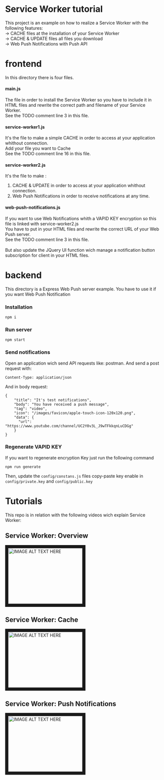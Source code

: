 # Service Worker tutorial

This project is an example on how to realize a Service Worker with the following features:
<br>
-> CACHE files at the installation of your Service Worker
<br>
-> CACHE & UPDATE files all files you download
<br>
-> Web Push Notifications with Push API

# frontend
In this directory there is four files.

#### main.js
The file in order to install the Service Worker so you have to include it in HTML files and rewrite the correct path and filename of your Service Worker.
<br>
See the TODO comment line 3 in this file.

#### service-worker1.js
It's the file to make a simple CACHE in order to access at your application whithout connection.
<br>
Add your file you want to Cache
<br>
See the TODO comment line 16 in this file.

#### service-worker2.js
It's the file to make :
1. CACHE & UPDATE in order to access at your application whithout connection.
2. Web Push Notifications in order to receive notifications at any time.


#### web-push-notifications.js 
If you want to use Web Notifications whith a VAPID KEY encryption so this file is linked with service-worker2.js
<br>
You have to put in your HTML files and rewrite the correct URL of your Web Push server.
<br>
See the TODO comment line 3 in this file.
<br><br>
But also update the JQuery UI function wich manage a notification button subscription for client in your HTML files.

# backend

This directory is a Express Web Push server example. You have to use it if you want Web Push Notification

### Installation
```
npm i
```

### Run server
```
npm start
```

### Send notifications
Open an application wich send API requests like: postman.
And send a post request with:
```
Content-Type: application/json
```
And in body request:
```
{
    "title": "It's test notifications",
    "body": "You have received a push message",
    "tag": "video",
    "icon": "/images/favicon/apple-touch-icon-120x120.png",
    "data": {
      "url": "https://www.youtube.com/channel/UC2Y0v3L_J9wTFkkqnLuCDGg"
    }
}
```

### Regenerate VAPID KEY
If you want to regenerate encryption Key just run the following command
```
npm run generate
```
Then, update the `config/constans.js` files copy-paste key enable in `config/private.key` and `config/public.key`

# Tutorials
This repo is in relation with the following videos wich explain Service Worker:

## Service Worker: Overview
<a href="http://www.youtube.com/watch?feature=player_embedded&v=YOUTUBE_VIDEO_ID_HERE
" target="_blank"><img src="http://img.youtube.com/vi/YOUTUBE_VIDEO_ID_HERE/0.jpg" 
alt="IMAGE ALT TEXT HERE" width="240" height="180" border="10" /></a>


## Service Worker: Cache
<a href="http://www.youtube.com/watch?feature=player_embedded&v=YOUTUBE_VIDEO_ID_HERE
" target="_blank"><img src="http://img.youtube.com/vi/YOUTUBE_VIDEO_ID_HERE/0.jpg" 
alt="IMAGE ALT TEXT HERE" width="240" height="180" border="10" /></a>


## Service Worker: Push Notifications
<a href="http://www.youtube.com/watch?feature=player_embedded&v=YOUTUBE_VIDEO_ID_HERE
" target="_blank"><img src="http://img.youtube.com/vi/YOUTUBE_VIDEO_ID_HERE/0.jpg" 
alt="IMAGE ALT TEXT HERE" width="240" height="180" border="10" /></a>
